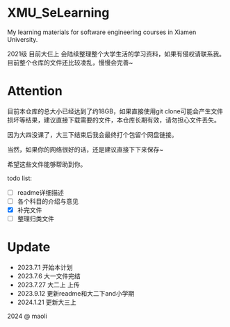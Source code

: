 # XMU_SeLearning

My learning materials for software engineering courses in Xiamen University.

2021级 目前大仨上
会陆续整理整个大学生活的学习资料，如果有侵权请联系我。
目前整个仓库的文件还比较凌乱，慢慢会完善~

# Attention

目前本仓库的总大小已经达到了约18GB，如果直接使用git clone可能会产生文件损坏等结果，建议直接下载需要的文件，本仓库长期有效，请勿担心文件丢失。

因为大四没课了，大三下结束后我会最终打个包留个网盘链接。

当然，如果你的网络很好的话，还是建议直接下下来保存~

希望这些文件能够帮助到你。

todo list:

- [ ] readme详细描述
- [ ] 各个科目的介绍与意见
- [x] 补完文件
- [ ] 整理归类文件

# Update

 - 2023.7.1 开始本计划
 - 2023.7.6 大一文件完结
 - 2023.7.27 大二上 上传
 - 2023.9.12 更新readme和大二下and小学期
 - 2024.1.21 更新大三上

2024 @ maoli